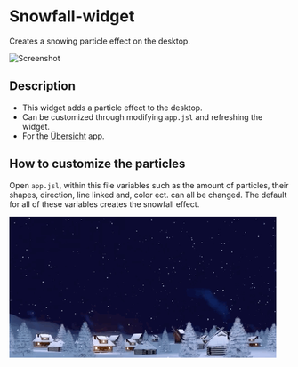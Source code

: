 # Snowfall-widget
Creates a snowing particle effect on the desktop.

![Screenshot](snowfall-screenshot.png)

## Description
* This widget adds a particle effect to the desktop.
* Can be customized through modifying `app.jsl` and refreshing the widget.
* For the [Übersicht](http://tracesof.net/uebersicht/) app.

## How to customize the particles
Open `app.jsl`, within this file variables such as the amount of particles, their shapes, direction, line linked and, color ect. can all be changed. The default for all of these variables creates the snowfall effect.

![gif](snowfall-gif.gif "snowfall preview")
